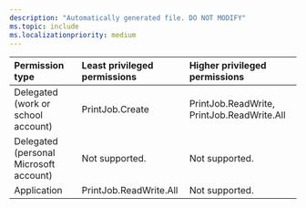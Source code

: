 ```yaml
---
description: "Automatically generated file. DO NOT MODIFY"
ms.topic: include
ms.localizationpriority: medium
---
```


|Permission type|Least privileged permissions|Higher privileged permissions|
|:---|:---|:---|
|Delegated (work or school account)|PrintJob.Create|PrintJob.ReadWrite, PrintJob.ReadWrite.All|
|Delegated (personal Microsoft account)|Not supported.|Not supported.|
|Application|PrintJob.ReadWrite.All|Not supported.|

